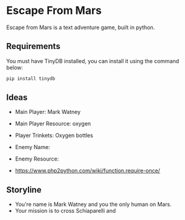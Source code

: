 # Escape From Mars

Escape from Mars is a text adventure game, built in python. 

## Requirements

You must have TinyDB installed, you can install it using the command below:

```bash
pip install tinydb
```

## Ideas

- Main Player: Mark Watney
- Main Player Resource: oxygen
- Player Trinkets: Oxygen bottles

- Enemy Name:
- Enemy Resource: 

- https://www.php2python.com/wiki/function.require-once/

## Storyline

- You're name is Mark Watney and you the only human on Mars. 
- Your mission is to cross Schiaparelli and 